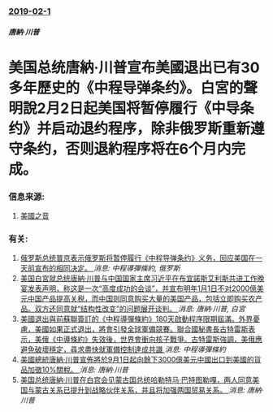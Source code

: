 ### [2019-02-1](/news/2019/02/1/index.md)

##### 唐納·川普
# 美国总统唐納·川普宣布美國退出已有30多年歷史的《中程导弹条约》。白宮的聲明說2月2日起美国将暂停履行《中导条约》并启动退约程序，除非俄罗斯重新遵守条约，否则退約程序将在6个月内完成。 




### 信息来源:

1. [美國之音](https://www.voachinese.com/a/us-withdraw-russia-missile-treaty-20190201/4768342.html)

### 有关:

1. [俄罗斯总统普京表示俄罗斯将暂停履行《中程导弹条约》义务，回应美国在一天前宣布的相同决定。 ](/news/2019/02/2/俄罗斯总统普京表示俄罗斯将暂停履行-中程导弹条约-义务-回应美国在一天前宣布的相同决定.md) _消息: 中程導彈條約, 俄罗斯_
2. [美国白宮就总统唐納·川普与中国国家主席习近平在布宜諾斯艾利斯共进工作晚宴发表声明，称这是一次“高度成功的会谈”，并宣布明年1月1日不对2000億美元中国产品提高关税，而中国则同意购买大量的美国产品，包括立即购买农产品。双方还同意就“结构性改变”的问题展开谈判。 ](/news/2018/12/1/美国白宮就总统唐納-川普与中国国家主席习近平在布宜諾斯艾利斯共进工作晚宴发表声明-称这是一次-高度成功的会谈-并宣布明.md) _消息: 唐納·川普, 白宮_
3. [美國退出與前蘇聯簽訂的《中程導彈條約》180天啟動程序限期屆滿。外界憂慮，美國如果正式退出，將會引發全球軍備競賽。聯合國秘書長古特雷斯表示，美俄《中導條約》失效後，世界會衝向核子戰爭。古特雷斯強調，美俄應避免破壞穩定，尋求盡快就軍備控制達成共識 ](/news/2019/08/2/美國退出與前蘇聯簽訂的-中程導彈條約-180天啟動程序限期屆滿-外界憂慮-美國如果正式退出-將會引發全球軍備競賽-聯合國.md) _消息: 中程導彈條約_
4. [美國總統唐納·川普宣佈將於9月1日起向餘下3000億美元中國出口到美國的貨品加徵10%關稅。 ](/news/2019/08/1/美國總統唐納-川普宣佈將於9月1日起向餘下3000億美元中國出口到美國的貨品加徵10-關稅.md) _消息: 唐納·川普_
5. [美国总统唐納·川普在白宫会见蒙古国总统哈勒特马·巴特图勒嘎，两人同意美国与蒙古关系已提升到战略伙伴关系，并且将加强两国贸易关系。 ](/news/2019/07/31/美国总统唐納-川普在白宫会见蒙古国总统哈勒特马-巴特图勒嘎-两人同意美国与蒙古关系已提升到战略伙伴关系-并且将加强两国贸.md) _消息: 唐納·川普_
